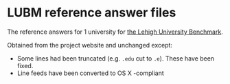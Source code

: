 # LUBM reference answer files

The reference answers for 1 university for 
[the Lehigh University Benchmark](http://swat.cse.lehigh.edu/projects/lubm/).

Obtained from the project website and unchanged except:

* Some lines had been truncated (e.g. `.edu` cut to `.e`). These have
been fixed.
* Line feeds have been converted to OS X -compliant

